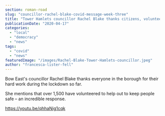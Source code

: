 ```yaml
---
section: roman-road
slug: "councillor-rachel-blake-covid-message-week-three"
title: "Tower Hamlets councillor Rachel Blake thanks citizens, volunteers and key workers"
publicationDate: "2020-04-17"
categories: 
  - "local"
  - "democracy"
  - "news"
tags: 
  - "covid"
  - "news"
featuredImage: "/images/Rachel-Blake-Tower-Hamlets-councillor.jpeg"
author: "francesca-lister-fell"
---
```


Bow East's councillor Rachel Blake thanks everyone in the borough for their hard work during the lockdown so far.

She mentions that over 1,500 have volunteered to help out to keep people safe – an incredible response.

https://youtu.be/qhhaNig1cqk
